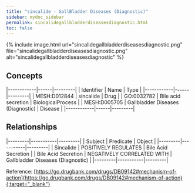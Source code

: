 ```yaml
---
title: "sincalide - GallBladder Diseases (Diagnostic)"
sidebar: mydoc_sidebar
permalink: sincalidegallbladderdiseasesdiagnostic.html
toc: false 
---
```


{% include image.html url="sincalidegallbladderdiseasesdiagnostic.png" file="sincalidegallbladderdiseasesdiagnostic.png" alt="sincalidegallbladderdiseasesdiagnostic" %}

## Concepts

|------------|------|---------|
| Identifier | Name | Type    |
|------------|------|---------|
| MESH:D012844 | sincalide | Drug |
| GO:0032782 | Bile acid secretion | BiologicalProcess |
| MESH:D005705 | Gallbladder Diseases (Diagnostic) | Disease |
|------------|------|---------|

## Relationships

|---------|-----------|---------|
| Subject | Predicate | Object  |
|---------|-----------|---------|
| Sincalide | POSITIVELY REGULATES | Bile Acid Secretion |
| Bile Acid Secretion | NEGATIVELY CORRELATED WITH | Gallbladder Diseases (Diagnostic) |
|---------|-----------|---------|

Reference: [https://go.drugbank.com/drugs/DB09142#mechanism-of-action](https://go.drugbank.com/drugs/DB09142#mechanism-of-action){:target="_blank"}
